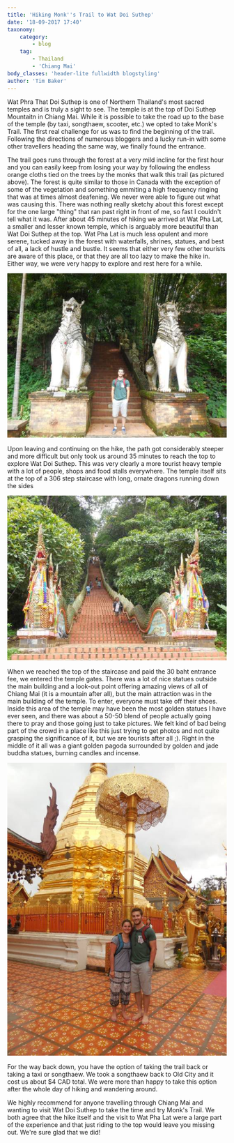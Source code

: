 ```yaml
---
title: 'Hiking Monk''s Trail to Wat Doi Suthep'
date: '18-09-2017 17:40'
taxonomy:
    category:
        - blog
    tag:
        - Thailand
        - 'Chiang Mai'
body_classes: 'header-lite fullwidth blogstyling'
author: 'Tim Baker'
---
```


Wat Phra That Doi Suthep is one of Northern Thailand's most sacred temples and is truly a sight to see. The temple is at the top of Doi Suthep Mountaitn in Chiang Mai. While it is possible to take the road up to the base of the temple (by taxi, songthaew, scooter, etc.) we opted to take Monk's Trail. The first real challenge for us was to find the beginning of the trail. Following the directions of numerous bloggers and a lucky run-in with some other travellers heading the same way, we finally found the entrance.

The trail goes runs through the forest at a very mild incline for the first hour and you can easily keep from losing your way by following the endless orange cloths tied on the trees by the monks that walk this trail (as pictured above). The forest is quite similar to those in Canada with the exception of some of the vegetation and something emmiting a high frequency ringing that was at times almost deafening. We never were able to figure out what was causing this. There was nothing really sketchy about this forest except for the one large "thing" that ran past right in front of me, so fast I couldn't tell what it was. After about 45 minutes of hiking we arrived at Wat Pha Lat, a smaller and lesser known temple, which is arguably more beautiful than Wat Doi Suthep at the top. Wat Pha Lat is much less opulent and more serene, tucked away in the forest with waterfalls, shrines, statues, and best of all, a lack of hustle and bustle. It seems that either very few other tourists are aware of this place, or that they are all too lazy to make the hike in. Either way, we were very happy to explore and rest here for a while.

![Wat Pha Lat](watphalat.jpg)

Upon leaving and continuing on the hike, the path got considerably steeper and more difficult but only took us around 35 minutes to reach the top to explore Wat Doi Suthep. This was very clearly a more tourist heavy temple with a lot of people, shops and food stalls everywhere. The temple itself sits at the top of a 306 step staircase with long, ornate dragons running down the sides

![steps](steps.jpg)

When we reached the top of the staircase and paid the 30 baht entrance fee, we entered the temple gates. There was a lot of nice statues outside the main building and a look-out point offering amazing views of all of Chiang Mai (it is a mountain after all), but the main attraction was in the main building of the temple. To enter, everyone must take off their shoes. Inside this area of the temple may have been the most golden statues I have ever seen, and there was about a 50-50 blend of people actually going there to pray and those going just to take pictures. We felt kind of bad being part of the crowd in a place like this just trying to get photos and not quite grasping the significance of it, but we are tourists after all ;). Right in the middle of it all was a giant golden pagoda surrounded by golden and jade buddha statues, burning candles and incense.

![Temple](temple.jpg)

For the way back down, you have the option of taking the trail back or taking a taxi or songthaew. We took a songthaew back to Old City and it cost us about $4 CAD total. We were more than happy to take this option after the whole day of hiking and wandering around.

We highly recommend for anyone travelling through Chiang Mai and wanting to visit Wat Doi Suthep to take the time and try Monk's Trail. We both agree that the hike itself and the visit to Wat Pha Lat were a large part of the experience and that just riding to the top would leave you missing out. We're sure glad that we did!

